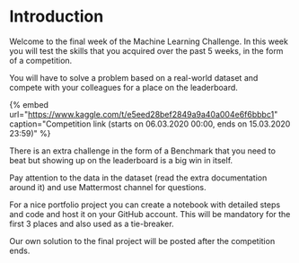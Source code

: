# Introduction

Welcome to the final week of the Machine Learning Challenge. In this week you will test the skills that you acquired over the past 5 weeks, in the form of a competition. 

You will have to solve a problem based on a real-world dataset and compete with your colleagues for a place on the leaderboard.

{% embed url="https://www.kaggle.com/t/e5eed28bef2849a9a40a004e6f6bbbc1" caption="Competition link \(starts on 06.03.2020 00:00, ends on 15.03.2020 23:59\)" %}

There is an extra challenge in the form of a Benchmark that you need to beat but showing up on the leaderboard is a big win in itself.

Pay attention to the data in the dataset \(read the extra documentation around it\) and use Mattermost channel for questions.

For a nice portfolio project you can create a notebook with detailed steps and code and host it on your GitHub account. This will be mandatory for the first 3 places and also used as a tie-breaker.

Our own solution to the final project will be posted after the competition ends.





